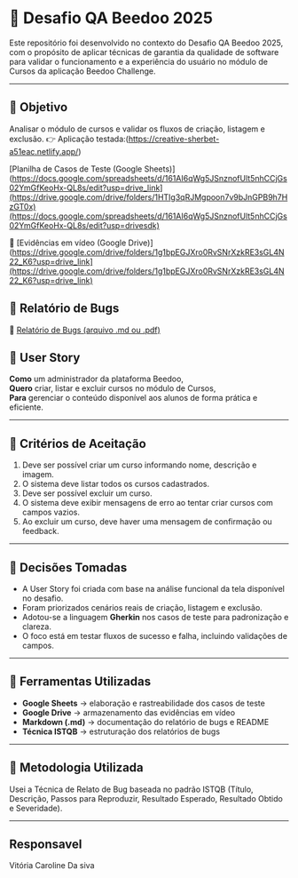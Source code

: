 # 🧠 Desafio QA Beedoo 2025

Este repositório foi desenvolvido no contexto do Desafio QA Beedoo 2025, com o propósito de aplicar técnicas de garantia da qualidade de software para validar o funcionamento e a experiência do usuário no módulo de Cursos da aplicação Beedoo Challenge.

---

## 🎯 Objetivo

Analisar o módulo de cursos e validar os fluxos de criação, listagem e exclusão.
👉  Aplicação testada:(https://creative-sherbet-a51eac.netlify.app/)

[Planilha de Casos de Teste (Google Sheets)](https://docs.google.com/spreadsheets/d/161AI6qWg5JSnznofUlt5nhCCjGs02YmGfKeoHx-QL8s/edit?usp=drive_link](https://drive.google.com/drive/folders/1HTIg3qRJMgpoon7v9bJnGPB9h7HzGT0x)(https://docs.google.com/spreadsheets/d/161AI6qWg5JSnznofUlt5nhCCjGs02YmGfKeoHx-QL8s/edit?usp=drivesdk)

🎥 [Evidências em vídeo (Google Drive)](https://drive.google.com/drive/folders/1g1bpEGJXro0RvSNrXzkRE3sGL4N22_K6?usp=drive_link](https://drive.google.com/drive/folders/1g1bpEGJXro0RvSNrXzkRE3sGL4N22_K6?usp=drive_link)

## 🐞  Relatório de Bugs
📄 [Relatório de Bugs (arquivo .md ou .pdf)](https://drive.google.com/file/d/1Z5Knx3HTpVz0bx10zShV0jh9zA108btA/view?usp=drivesdk)

## 🧩 User Story

**Como** um administrador da plataforma Beedoo,  
**Quero** criar, listar e excluir cursos no módulo de Cursos,  
**Para** gerenciar o conteúdo disponível aos alunos de forma prática e eficiente.

---
## 🎯 Critérios de Aceitação

1. Deve ser possível criar um curso informando nome, descrição e imagem. 
2. O sistema deve listar todos os cursos cadastrados.  
3. Deve ser possível excluir um curso.  
4. O sistema deve exibir mensagens de erro ao tentar criar cursos com campos vazios.  
5. Ao excluir um curso, deve haver uma mensagem de confirmação ou feedback.

---
## 🧩 Decisões Tomadas

- A User Story foi criada com base na análise funcional da tela disponível no desafio.  
- Foram priorizados cenários reais de criação, listagem e exclusão.  
- Adotou-se a linguagem **Gherkin** nos casos de teste para padronização e clareza.  
- O foco está em testar fluxos de sucesso e falha, incluindo validações de campos.

---

## 🧰 Ferramentas Utilizadas

- **Google Sheets** → elaboração e rastreabilidade dos casos de teste  
- **Google Drive** → armazenamento das evidências em vídeo  
- **Markdown (.md)** → documentação do relatório de bugs e README  
- **Técnica ISTQB** → estruturação dos relatórios de bugs

---

## 🧪 Metodologia Utilizada

Usei a Técnica de Relato de Bug baseada no padrão ISTQB (Título, Descrição, Passos para Reproduzir, Resultado Esperado, Resultado Obtido e Severidade).

---

## Responsavel
Vitória Caroline Da siva
